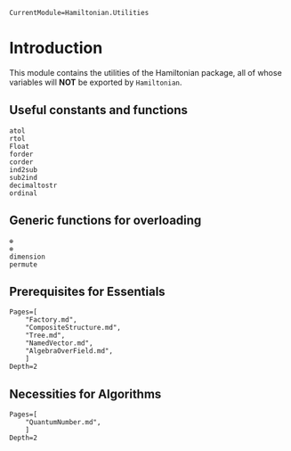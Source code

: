 ```@meta
CurrentModule=Hamiltonian.Utilities
```

# Introduction

This module contains the utilities of the Hamiltonian package, all of whose variables will **NOT** be exported by `Hamiltonian`.

## Useful constants and functions

```@docs
atol
rtol
Float
forder
corder
ind2sub
sub2ind
decimaltostr
ordinal
```

## Generic functions for overloading

```@docs
⊕
⊗
dimension
permute
```

## Prerequisites for Essentials

```@contents
Pages=[
    "Factory.md",
    "CompositeStructure.md",
    "Tree.md",
    "NamedVector.md",
    "AlgebraOverField.md",
    ]
Depth=2
```

## Necessities for Algorithms

```@contents
Pages=[
    "QuantumNumber.md",
    ]
Depth=2
```

